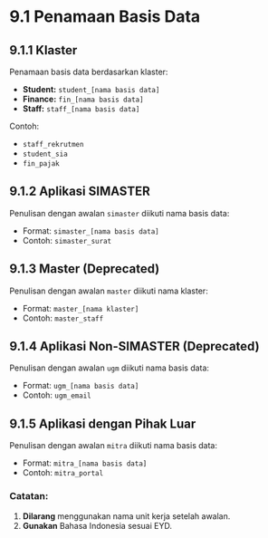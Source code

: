 # 9.1 Penamaan Basis Data

## 9.1.1 Klaster

Penamaan basis data berdasarkan klaster:

- **Student:** `student_[nama basis data]`
- **Finance:** `fin_[nama basis data]`
- **Staff:** `staff_[nama basis data]`

Contoh:

- `staff_rekrutmen`
- `student_sia`
- `fin_pajak`

## 9.1.2 Aplikasi SIMASTER

Penulisan dengan awalan `simaster` diikuti nama basis data:

- Format: `simaster_[nama basis data]`
- Contoh: `simaster_surat`

## 9.1.3 Master (Deprecated)

Penulisan dengan awalan `master` diikuti nama klaster:

- Format: `master_[nama klaster]`
- Contoh: `master_staff`

## 9.1.4 Aplikasi Non-SIMASTER (Deprecated)

Penulisan dengan awalan `ugm` diikuti nama basis data:

- Format: `ugm_[nama basis data]`
- Contoh: `ugm_email`

## 9.1.5 Aplikasi dengan Pihak Luar

Penulisan dengan awalan `mitra` diikuti nama basis data:

- Format: `mitra_[nama basis data]`
- Contoh: `mitra_portal`

### Catatan:

1. **Dilarang** menggunakan nama unit kerja setelah awalan.
2. **Gunakan** Bahasa Indonesia sesuai EYD.